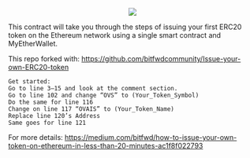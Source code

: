 
<p align="center">
  <img src="https://user-images.githubusercontent.com/16810128/36881745-df9c599a-1e23-11e8-9ea3-58d4730bd537.jpeg">
</p>

This contract will take you through the steps of issuing your first ERC20 token on the Ethereum network using a single smart contract and MyEtherWallet.

This repo forked with: https://github.com/bitfwdcommunity/Issue-your-own-ERC20-token


```
Get started:
Go to line 3–15 and look at the comment section.
Go to line 102 and change “OVS” to (Your_Token_Symbol)
Do the same for line 116
Change on line 117 “OVAIS” to (Your_Token_Name)
Replace line 120’s Address 
Same goes for line 121
```

For more details: https://medium.com/bitfwd/how-to-issue-your-own-token-on-ethereum-in-less-than-20-minutes-ac1f8f022793
